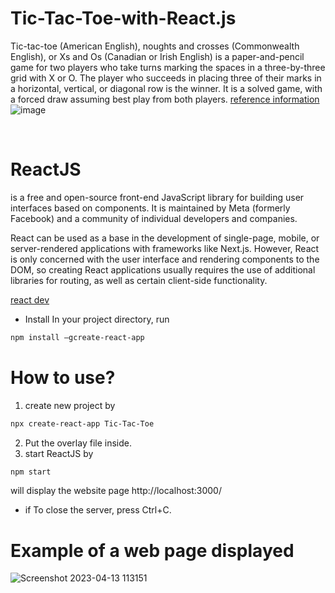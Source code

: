 # Tic-Tac-Toe-with-React.js
Tic-tac-toe (American English), noughts and crosses (Commonwealth English), or Xs and Os (Canadian or Irish English) is a paper-and-pencil game for two players who take turns marking the spaces in a three-by-three grid with X or O. The player who succeeds in placing three of their marks in a horizontal, vertical, or diagonal row is the winner. It is a solved game, with a forced draw assuming best play from both players.
[reference information](https://en.wikipedia.org/wiki/Tic-tac-toe)
![image](https://user-images.githubusercontent.com/94011063/231658141-fb08431b-733b-49e5-ae8b-5ab27437d675.png)

<br />

# ReactJS
 is a free and open-source front-end JavaScript library for building user interfaces based on components. It is maintained by Meta (formerly Facebook) and a community of individual developers and companies.
 
React can be used as a base in the development of single-page, mobile, or server-rendered applications with frameworks like Next.js. However, React is only concerned with the user interface and rendering components to the DOM, so creating React applications usually requires the use of additional libraries for routing, as well as certain client-side functionality.

[react dev](https://react.dev/)

* Install
In your project directory, run

```bash
npm install –gcreate-react-app
```

# How to use?
1. create new project by

```bash
npx create-react-app Tic-Tac-Toe
```

2. Put the overlay file inside.
3. start ReactJS by

```bash
npm start
```

will display the website page http://localhost:3000/

* if To close the server, press Ctrl+C.

# Example of a web page displayed 

![Screenshot 2023-04-13 113151](https://user-images.githubusercontent.com/94011063/231659986-5bfc874f-9fea-45cf-a590-1dab92f8d77e.jpg)
